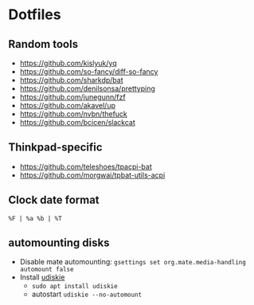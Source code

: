 # Dotfiles

## Random tools
* https://github.com/kislyuk/yq
* https://github.com/so-fancy/diff-so-fancy
* https://github.com/sharkdp/bat
* https://github.com/denilsonsa/prettyping
* https://github.com/junegunn/fzf
* https://github.com/akavel/up
* https://github.com/nvbn/thefuck
* https://github.com/bcicen/slackcat

## Thinkpad-specific
* https://github.com/teleshoes/tpacpi-bat
* https://github.com/morgwai/tpbat-utils-acpi

## Clock date format
```
%F | %a %b | %T
```

## automounting disks
* Disable mate automounting: `gsettings set org.mate.media-handling automount false`
* Install [udiskie](https://github.com/coldfix/udiskie)
  * `sudo apt install udiskie`
  * autostart `udiskie --no-automount`
